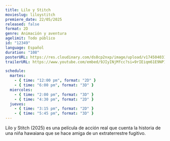 ```yaml
---
title: Lilo y Stitch
movieslug: liloystitch
premiere_date: 22/05/2025
released: false
format: 2D
genre: Animación y aventura
agelimit: Todo público
id: "12349"
language: Español
duration: "108"
posterURL: https://res.cloudinary.com/ds8cp2nxp/image/upload/v1745040311/FakeCIne/6832025-04-13_wypldm.webp
trailerURL: https://www.youtube.com/embed/9JIyINjMfcc?si=9rIEiqm61E9NP1Td

schedule:
  martes:
    - { time: "12:00 pm", format: "2D" }
    - { time: "6:00 pm", format: "3D" }
  miercoles:
    - { time: "2:00 pm", format: "3D" }
    - { time: "4:30 pm", format: "2D" }
  jueves:
    - { time: "3:15 pm", format: "2D" }
    - { time: "5:45 pm", format: "3D" }
---
```


Lilo y Stitch (2025) es una película de acción real que cuenta la historia de una niña hawaiana que se hace amiga de un extraterrestre fugitivo. 
